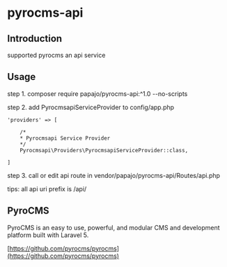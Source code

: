 # pyrocms-api

## Introduction

supported pyrocms an api service

## Usage

step 1. composer require papajo/pyrocms-api:^1.0 --no-scripts

step 2. add PyrocmsapiServiceProvider to config/app.php

```
'providers' => [

    /*
    * Pyrocmsapi Service Provider
    */
    Pyrocmsapi\Providers\PyrocmsapiServiceProvider::class,

]
```

step 3. call or edit api route in vendor/papajo/pyrocms-api/Routes/api.php

tips: all api uri prefix is /api/


## PyroCMS

PyroCMS is an easy to use, powerful, and modular CMS and development platform built with Laravel 5.

[https://github.com/pyrocms/pyrocms](https://github.com/pyrocms/pyrocms)
